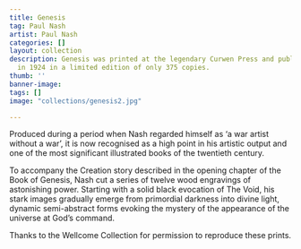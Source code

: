 ```yaml
---
title: Genesis
tag: Paul Nash
artist: Paul Nash
categories: []
layout: collection
description: Genesis was printed at the legendary Curwen Press and published by Nonesuch
  in 1924 in a limited edition of only 375 copies.
thumb: ''
banner-image: 
tags: []
image: "collections/genesis2.jpg"

---
```

Produced during a period when Nash regarded himself as ‘a war artist without a war’, it is now recognised as a high point in his artistic output and one of the most significant illustrated books of the twentieth century.

To accompany the Creation story described in the opening chapter of the Book of Genesis, Nash cut a series of twelve wood engravings of astonishing power. Starting with a solid black evocation of The Void, his stark images gradually emerge from primordial darkness into divine light, dynamic semi-abstract forms evoking the mystery of the appearance of the universe at God’s command. 

Thanks to the Wellcome Collection for permission to reproduce these prints.
